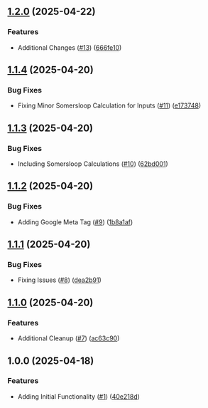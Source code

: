 ## [1.2.0](https://github.com/incutonez/satisfactory-manager/compare/v1.1.4...v1.2.0) (2025-04-22)

### Features

* Additional Changes ([#13](https://github.com/incutonez/satisfactory-manager/issues/13)) ([666fe10](https://github.com/incutonez/satisfactory-manager/commit/666fe10c345294964b3e70bfd7a2de8ed5fd922f))

## [1.1.4](https://github.com/incutonez/satisfactory-manager/compare/v1.1.3...v1.1.4) (2025-04-20)

### Bug Fixes

* Fixing Minor Somersloop Calculation for Inputs ([#11](https://github.com/incutonez/satisfactory-manager/issues/11)) ([e173748](https://github.com/incutonez/satisfactory-manager/commit/e17374869893e5fad8c1c71efa4d7c105cf4958b))

## [1.1.3](https://github.com/incutonez/satisfactory-manager/compare/v1.1.2...v1.1.3) (2025-04-20)

### Bug Fixes

* Including Somersloop Calculations ([#10](https://github.com/incutonez/satisfactory-manager/issues/10)) ([62bd001](https://github.com/incutonez/satisfactory-manager/commit/62bd001ff6baaa01981f38aff125c7a34f52d4b5))

## [1.1.2](https://github.com/incutonez/satisfactory-manager/compare/v1.1.1...v1.1.2) (2025-04-20)

### Bug Fixes

* Adding Google Meta Tag ([#9](https://github.com/incutonez/satisfactory-manager/issues/9)) ([1b8a1af](https://github.com/incutonez/satisfactory-manager/commit/1b8a1afb621926043a2bd05911ac22f7abe4421a))

## [1.1.1](https://github.com/incutonez/satisfactory-manager/compare/v1.1.0...v1.1.1) (2025-04-20)

### Bug Fixes

* Fixing Issues ([#8](https://github.com/incutonez/satisfactory-manager/issues/8)) ([dea2b91](https://github.com/incutonez/satisfactory-manager/commit/dea2b916ec7afb3db01f191e9c7556dd59393cce))

## [1.1.0](https://github.com/incutonez/satisfactory-manager/compare/v1.0.0...v1.1.0) (2025-04-20)

### Features

* Additional Cleanup ([#7](https://github.com/incutonez/satisfactory-manager/issues/7)) ([ac63c90](https://github.com/incutonez/satisfactory-manager/commit/ac63c90fb221932c86b99d0b1ba88d718d1f6c06))

## 1.0.0 (2025-04-18)

### Features

* Adding Initial Functionality ([#1](https://github.com/incutonez/satisfactory-manager/issues/1)) ([40e218d](https://github.com/incutonez/satisfactory-manager/commit/40e218d74478be9b21a6dcd11046c895b61aa3d9))
